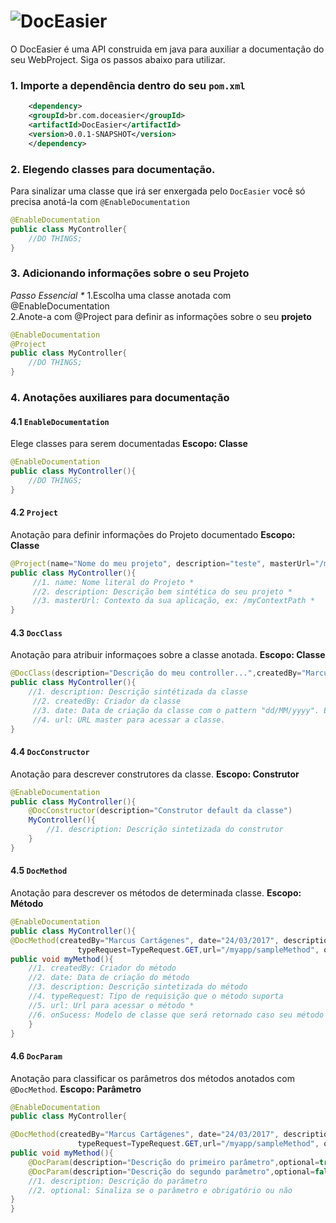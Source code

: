 # ![DocEasier](http://i.imgur.com/p8xIzUJ.jpg)
O DocEasier é uma API construida em java para auxiliar a documentação do seu WebProject. Siga os passos abaixo para utilizar.<br/>

### 1. Importe a dependência dentro do seu `pom.xml`
```xml
    <dependency>
	<groupId>br.com.doceasier</groupId>
	<artifactId>DocEasier</artifactId>
	<version>0.0.1-SNAPSHOT</version>
    </dependency>
```

### 2. Elegendo classes para documentação. 
Para sinalizar uma classe que irá ser enxergada pelo `DocEasier` você só precisa anotá-la com `@EnableDocumentation`
```java
@EnableDocumentation
public class MyController{
	//DO THINGS;
}
```

### 3. Adicionando informações sobre o seu Projeto
<i>Passo Essencial *</i>
	1.Escolha uma classe anotada com @EnableDocumentation<br/>
	2.Anote-a com @Project para definir as informações sobre o seu <b>projeto</b>
```java
@EnableDocumentation
@Project
public class MyController{
	//DO THINGS;
}
```

### 4. Anotações auxiliares para documentação
#### 4.1 `EnableDocumentation`
Elege classes para serem documentadas <b>Escopo: Classe</b>
```java
@EnableDocumentation
public class MyController(){
	//DO THINGS;
}
```
#### 4.2 `Project`
Anotação para definir informações do Projeto documentado <b>Escopo: Classe</b>
```java
@Project(name="Nome do meu projeto", description="teste", masterUrl="/meuContextPath", )	
public class MyController(){
	 //1. name: Nome literal do Projeto *
	 //2. description: Descrição bem sintética do seu projeto *
	 //3. masterUrl: Contexto da sua aplicação, ex: /myContextPath *
}
```
#### 4.3 `DocClass`
Anotação para atribuir informaçoes sobre a classe anotada. <b>Escopo: Classe</b>
```java
@DocClass(description="Descrição do meu controller...",createdBy="Marcus Cartágenes", date="24/03/2017",url="/myController")
public class MyController(){
	//1. description: Descrição sintétizada da classe
	 //2. createdBy: Criador da classe
	 //3. date: Data de criação da classe com o pattern "dd/MM/yyyy". Ex: 01/01/2017
	 //4. url: URL master para acessar a classe.
}
```
#### 4.4 `DocConstructor`
Anotação para descrever construtores da classe. <b>Escopo: Construtor</b>
```java
@EnableDocumentation
public class MyController(){	
	@DocConstructor(description="Construtor default da classe")
	MyController(){
		//1. description: Descrição sintetizada do construtor
	}
}
```

#### 4.5 `DocMethod`
Anotação para descrever os métodos de determinada classe. <b>Escopo: Método</b>
```java
@EnableDocumentation
public class MyController(){
@DocMethod(createdBy="Marcus Cartágenes", date="24/03/2017", description="Método de Exemplo (Com parametros)", 
			   typeRequest=TypeRequest.GET,url="/myapp/sampleMethod", onSucess = Employee.class)		
public void myMethod(){
	//1. createdBy: Criador do método
	//2. date: Data de criação do método
	//3. description: Descrição sintetizada do método
	//4. typeRequest: Tipo de requisição que o método suporta
	//5. url: Url para acessar o método *
	//6. onSucess: Modelo de classe que será retornado caso seu método seja executado com sucesso *
	}
}
```

#### 4.6 `DocParam`
Anotação para classificar os parâmetros dos métodos anotados com `@DocMethod`. <b>Escopo: Parâmetro</b>
```java
@EnableDocumentation
public class MyController{

@DocMethod(createdBy="Marcus Cartágenes", date="24/03/2017", description="Método de Exemplo (Com parametros)", 
			   typeRequest=TypeRequest.GET,url="/myapp/sampleMethod", onSucess = Employee.class)
public void myMethod(){
	@DocParam(description="Descrição do primeiro parâmetro",optional=true)String nome String param1, 
	@DocParam(description="Descrição do segundo parâmetro",optional=false)String nome Date param2){
	//1. description: Descrição do parâmetro 
	//2. optional: Sinaliza se o parâmetro e obrigatório ou não	
}
}
```
